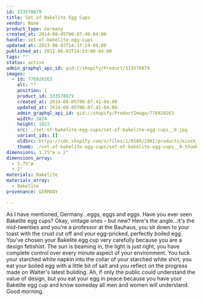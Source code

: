```yaml
---
id: 333578879
title: Set of Bakelite Egg Cups
vendor: None
product_type: Germany
created_at: 2014-08-05T00:07:40-04:00
handle: set-of-bakelite-egg-cups
updated_at: 2023-08-02T14:37:19-04:00
published_at: 2011-06-02T14:53:00-04:00
tags: ""
status: active
admin_graphql_api_id: gid://shopify/Product/333578879
images:
  - id: 776920263
    alt: ""
    position: 1
    product_id: 333578879
    created_at: 2014-08-05T00:07:41-04:00
    updated_at: 2014-08-05T00:07:41-04:00
    admin_graphql_api_id: gid://shopify/ProductImage/776920263
    width: 1024
    height: 1022
    src: ./set-of-bakelite-egg-cups/set-of-bakelite-egg-cups__0.jpg
    variant_ids: []
    oldSrc: https://cdn.shopify.com/s/files/1/0589/2901/products/kiosk_eggcups.tif.jpeg?v=1407211661
    thumb: ./set-of-bakelite-egg-cups/set-of-bakelite-egg-cups__0-thumb.jpg
dimensions: 1.75"ø x 2"
dimensions_array:
  - 1.75"ø
  - 2"
materials: Bakelite
materials_array:
  - Bakelite
provenance: GERMANY

---
```


As I have mentioned, Germany...eggs, eggs and eggs. Have you ever seen Bakelite egg cups? Okay, vintage ones - but new? Here's the angle...it's the mid-twenties and you're a professor at the Bauhaus, you sit down to your toast with the crust cut off and your egg-pricked, perfectly boiled egg. You've chosen your Bakelite egg cup very carefully because you are a design fetishist. The sun is beaming in, the light is just right, you have complete control over every minute aspect of your environment. You tuck your starched white napkin into the collar of your starched white shirt, you eat your boiled egg with a little bit of salt and you reflect on the progress made on Walter's latest building. Ah, if only the public could understand the value of design, but you eat your egg in peace because you have your Bakelite egg cup and know someday all men and women will understand. Good morning.